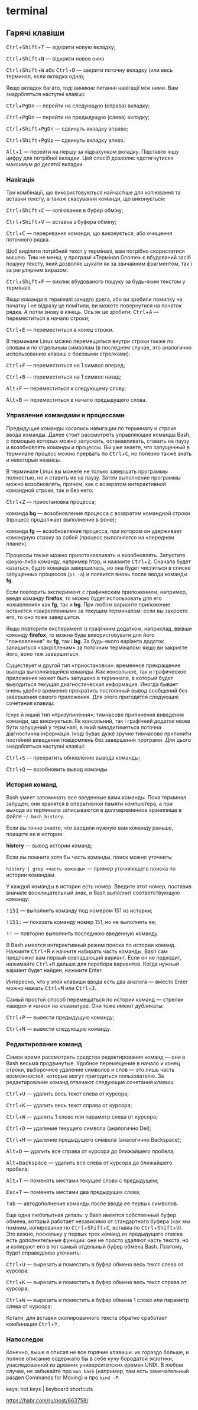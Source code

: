 # terminal

## Гарячі клавіши

<kbd>Ctrl</kbd>+<kbd>Shift</kbd>+<kbd>T</kbd> — відкрити новую вкладку;

<kbd>Ctrl</kbd>+<kbd>Shift</kbd>+<kbd>N</kbd> — відкрити новое окно

<kbd>Ctrl</kbd>+<kbd>Shift</kbd>+<kbd>W</kbd> або <kbd>Ctrl</kbd>+<kbd>D</kbd> — закрити поточну вкладку (или весь терминал, если вкладка одна);

Якщо вкладок багато, тоді виникне питання навігації між ними. Вам знадобляться наступні клавіші:

<kbd>Ctrl</kbd>+<kbd>PgDn</kbd> — перейти на следующую (справа) вкладку;

<kbd>Ctrl</kbd>+<kbd>PgDn</kbd> — перейти на предыдущую (слева) вкладку;

<kbd>Ctrl</kbd>+<kbd>Shift</kbd>+<kbd>PgDn</kbd> — сдвинуть вкладку вправо;

<kbd>Ctrl</kbd>+<kbd>Shift</kbd>+<kbd>PgUp</kbd> — сдвинуть вкладку влево.

<kbd>Alt</kbd>+<kbd>1</kbd> — перейти на першу за підрахунком вкладку. Підставте іншу цифру для потрібної вкладки. Цей спосіб дозволяє «дотягнутися» максимум до десятої вкладки.

### Навігація

Три комбінації, що використовуються найчастіше для копіювання та вставки тексту, а також скасування команди, що виконується:

<kbd>Ctrl</kbd>+<kbd>Shift</kbd>+<kbd>С</kbd> — копіювання в буфер обміну;

<kbd>Ctrl</kbd>+<kbd>Shift</kbd>+<kbd>V</kbd> — вставка з буфера обміну;

<kbd>Ctrl</kbd>+<kbd>C</kbd> — переривання команди, що виконується, або очищення поточного рядка.

Щоб виділити потрібний текст у терміналі, вам потрібно скористатися мишею. Тим не менш, у програмі «Термінал Gnome» є вбудований засіб пошуку тексту, який дозволяє шукати як за звичайним фрагментом, так і за регулярним виразом:

<kbd>Ctrl</kbd>+<kbd>Shift</kbd>+<kbd>F</kbd> — виклик вбудованого пошуку за будь-яким текстом у терміналі.

Якщо команда в терміналі занадто довга, або ви зробили помилку на початку і не відразу це помітили, ви можете повернутися на початок рядка. А потім знову в кінець. Ось як це зробити:
<kbd>Ctrl</kbd>+<kbd>A</kbd> — переместиться в начало строки;

<kbd>Ctrl</kbd>+<kbd>E</kbd> — переместиться в конец строки.

В терминале Linux можно перемещаться внутри строки также по словам и по отдельным символам (в последнем случае, это аналогично использованию клавиш с боковыми стрелками):

<kbd>Ctrl</kbd>+<kbd>F</kbd> — переместиться на 1 символ вперед;

<kbd>Ctrl</kbd>+<kbd>B</kbd> — переместиться на 1 символ назад;

<kbd>Alt</kbd>+<kbd>F</kbd> — переместиться к следующему слову;

<kbd>Alt</kbd>+<kbd>B</kbd> — переместиться в начало предыдущего слова.

### Управление командами и процессами

Предыдущие команды касались навигации по терминалу и строке ввода команды. Далее стоит рассмотреть управляющие команды Bash, с помощью которых можно запускать, останавливать, ставить на паузу и возобновлять команды и процессы. Вы уже знаете, что запущенный в терминале процесс можно прервать по <kbd>Ctrl</kbd>+<kbd>C</kbd>, но полезно также знать и некоторые нюансы.

В терминале Linux вы можете не только завершать программы полностью, но и ставить их на паузу. Затем выполнение программы можно возобновлять, причем, как с возвратом интерактивной командной строки, так и без него:

<kbd>Ctrl</kbd>+<kbd>Z</kbd> — приостановка процесса;

команда **bg** — возобновление процесса с возвратом командной строки (процесс продолжает выполнение в фоне);

команда **fg** — возобновление процесса, при котором он удерживает командную строку за собой (процесс выполняется на «переднем плане»).

Процессы также можно приостанавливать и возобновлять. Запустите какую-либо команду, например htop, и нажмите <kbd>Ctrl</kbd>+<kbd>Z</kbd>. Сначала будет казаться, будто команда завершилась, но она будет числиться в списке запущенных процессов (`ps -a`) и появится вновь после ввода команды **fg**.

Если повторить эксперимент с графическим приложением, например, введя команду **firefox**, то можно будет использовать для его «оживления» как **fg**, так и **bg**. При любом варианте приложение останется «закрепленным» за текущим терминалом: если вы закроете его, то оно тоже завершится.

Якщо повторити експеримент із графічним додатком, наприклад, ввівши команду **firefox**, то можна буде використовувати для його "пожвавлення" як **fg**, так і **bg**. За будь-якого варіанта додаток залишиться «закріпленим» за поточним терміналом: якщо ви закриєте його, воно теж завершиться.

Существует и другой тип «приостановки»: временное прекращение вывода выполняющейся команды. Как консольное, так и графическое приложение может быть запущено в терминале, в который будет выводиться текущая диагностическая информация. Иногда бывает очень удобно временно прекратить постоянный вывод сообщений без завершения самого приложения. Для этого пригодятся следующие сочетания клавиш:

Існує й інший тип «призупинення»: тимчасове припинення виведення команди, що виконується. Як консольний, так і графічний додаток може бути запущений у терміналі, в який виводитиметься поточна діагностична інформація. Іноді буває дуже зручно тимчасово припинити постійний виведення повідомлень без завершення програми. Для цього знадобляться наступні клавіші:

<kbd>Ctrl</kbd>+<kbd>S</kbd> — прекратить обновление вывода команды;

<kbd>Ctrl</kbd>+<kbd>Q</kbd> — возобновить вывод команды.

### История команд

Bash умеет запоминать все введенные вами команды. Пока терминал запущен, они хранятся в оперативной памяти компьютера, а при выходе из терминала записываются в долговременное хранилище в файле `~/.bash_history`.

Если вы точно знаете, что вводили нужную вам команду раньше, поищите ее в истории:

**history** — вывод истории команд;

Если вы помните хотя бы часть команды, поиск можно уточнить:

```history | grep <часть команды>``` — пример уточняющего поиска по истории командам.

У каждой команды в истории есть номер. Введите этот номер, поставив вначале восклицательный знак, и Bash выполнит соответствующую команду:

<kbd>!151</kbd> — выполнить команду под номером 151 из истории;

<kbd>!151:</kbd> — показать команду номер 151, но не выполнять ее;

<kbd>!!</kbd> — повторно выполнить последнюю введенную команду.

В Bash имеется интерактивный режим поиска по истории команд. Нажмите <kbd>Ctrl</kbd>+R и начните набирать часть команды. Bash сам предложит вам первый совпадающий вариант. Если он не подходит, нажимайте <kbd>Ctrl</kbd>+<kbd>R</kbd> дальше для перебора вариантов. Когда нужный вариант будет найден, нажмите Enter.

Интересно, что у этой клавиши ввода есть два аналога — вместо Enter можно нажать <kbd>Ctrl</kbd>+<kbd>M</kbd> или <kbd>Ctrl</kbd>+<kbd>J</kbd>.

Самый простой способ перемещаться по истории команд — стрелки «вверх» и «вниз» на клавиатуре. Они тоже имеют дубликаты:

<kbd>Ctrl</kbd>+<kbd>P</kbd> — вывести предыдущую команду;

<kbd>Ctrl</kbd>+<kbd>N</kbd> — вывести следующую команду.

### Редактирование команд

Самое время рассмотреть средства редактирования команд — они в Bash весьма продвинутые. Удобное перемещение в начало и конец строки, выборочное удаление символов и слов — это лишь часть возможностей, которые могут пригодиться пользователю. За редактирование команд отвечают следующие сочетания клавиш:

<kbd>Ctrl</kbd>+<kbd>U</kbd> — удалить весь текст слева от курсора;

<kbd>Ctrl</kbd>+<kbd>K</kbd> — удалить весь текст справа от курсора;

<kbd>Ctrl</kbd>+<kbd>W</kbd> — удалить 1 слово или параметр слева от курсора;

<kbd>Ctrl</kbd>+<kbd>D</kbd> — удаление текущего символа (аналогично Del);

<kbd>Ctrl</kbd>+<kbd>H</kbd> — удаление предыдущего символа (аналогично Backspace);

<kbd>Alt</kbd>+<kbd>D</kbd> — удалить все справа от курсора до ближайшего пробела;

<kbd>Alt</kbd>+<kbd>Backspace</kbd> — удалить все слева от курсора до ближайшего пробела;

<kbd>Alt</kbd>+<kbd>T</kbd> — поменять местами текущее слово с предыдущем;

<kbd>Esc</kbd>+<kbd>T</kbd> — поменять местами два предыдущих слова;

<kbd>Tab</kbd> — автодополнение команды после ввода ее первых символов.

Еще одна любопытная деталь: у Bash имеется собственный буфер обмена, который работает независимо от стандартного буфера (как мы помним, копирование по <kbd>Ctrl</kbd>+<kbd>Shift</kbd>+<kbd>C</kbd>, вставка по <kbd>Ctrl</kbd>+<kbd>Shift</kbd>+<kbd>V</kbd>). Это важно, поскольку у первых трех команд из предыдущего списка есть дополнительные функции: они не просто удаляют часть текста, но и копируют его в тот самый отдельный буфер обмена Bash. Поэтому, будет справедливо уточнить:

<kbd>Ctrl</kbd>+<kbd>U</kbd> — вырезать и поместить в буфер обмена весь текст слева от курсора;

<kbd>Ctrl</kbd>+<kbd>K</kbd> — вырезать и поместить в буфер обмена весь текст справа от курсора;

<kbd>Ctrl</kbd>+<kbd>W</kbd> — вырезать и поместить в буфер обмена 1 слово или параметр слева от курсора;

Кстати, для вставки скопированного текста обратно сработает комбинация <kbd>Ctrl</kbd>+<kbd>Y</kbd>.

### Напоследок

Конечно, выше я описал не все горячие клавиши: их гораздо больше, и полное описание содержало бы в себе кучу бородатой экзотики, унаследованной из древних университетских времен UNIX. В любом случае, не забывайте про `man bash` (например, там есть замечательный раздел Commands for Moving) и про `bind -P`.

keys: hot keys | keyboard shortcuts

<https://habr.com/ru/post/663758/>
